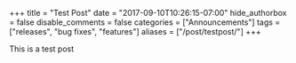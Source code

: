 +++
title = "Test Post"
date = "2017-09-10T10:26:15-07:00"
hide_authorbox = false
disable_comments = false
categories = ["Announcements"]
tags = ["releases", "bug fixes", "features"]
aliases = ["/post/testpost/"]
+++


This is a test post

